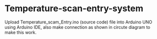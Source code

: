 # Temperature-scan-entry-system

Upload Temperature_scam_Entry.ino (source code) file into Arduino UNO using Arduino IDE, also make connection as shown in circute diagram to make this work.
